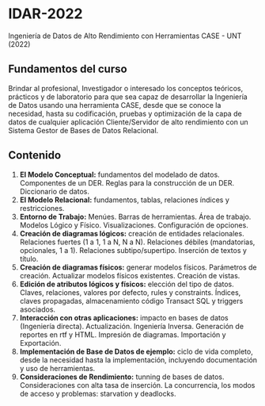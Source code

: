 # IDAR-2022
Ingeniería de Datos de Alto Rendimiento con Herramientas CASE - UNT (2022)

<h2>Fundamentos del curso</h2>
<p>
    Brindar al profesional, Investigador o interesado los conceptos teóricos, prácticos y de laboratorio para que sea capaz de desarrollar la Ingeniería de Datos usando una herramienta CASE, desde que se conoce la necesidad, hasta su codificación, pruebas y optimización de la capa de datos de cualquier aplicación Cliente/Servidor de alto rendimiento con un Sistema Gestor de Bases de Datos Relacional.
</p>

<h2>Contenido</h2>
<ol>
  <li><b>El Modelo Conceptual:</b> fundamentos del modelado de datos. Componentes de un DER. Reglas para la construcción de un DER. Diccionario de datos.</li>
  <li><b>El Modelo Relacional:</b> fundamentos, tablas, relaciones índices y restricciones.</li>
  <li><b>Entorno de Trabajo:</b> Menúes. Barras de herramientas. Área de trabajo. Modelos Lógico y Físico. Visualizaciones. Configuración de opciones.</li>
  <li><b>Creación de diagramas lógicos:</b> creación de entidades relacionales. Relaciones fuertes (1 a 1, 1 a N, N a N). Relaciones débiles (mandatorias, opcionales, 1 a 1). Relaciones subtipo/supertipo. Inserción de textos y título.</li>
  <li><b>Creación de diagramas físicos:</b> generar modelos físicos. Parámetros de creación. Actualizar modelos físicos existentes. Creación de vistas.</li>
  <li><b>Edición de atributos lógicos y físicos:</b> elección del tipo de datos. Claves, relaciones, valores por defecto, rules y constraints. Índices, claves propagadas, almacenamiento código Transact SQL y triggers asociados.</li>
  <li><b>Interacción con otras aplicaciones:</b> impacto en bases de datos (Ingeniería directa). Actualización. Ingeniería Inversa. Generación de reportes en rtf y HTML. Impresión de diagramas. Importación y Exportación.</li>
  <li><b>Implementación de Base de Datos de ejemplo:</b> ciclo de vida completo, desde la necesidad hasta la implementación, incluyendo documentación y uso de herramientas.</li>
  <li><b>Consideraciones de Rendimiento:</b> tunning de bases de datos. Consideraciones con alta tasa de inserción. La concurrencia, los modos de acceso y problemas: starvation y deadlocks.</li>
</ol>
